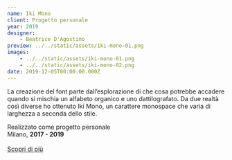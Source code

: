 ```yaml
---
name: Iki Mono
client: Progetto personale
year: 2019
designer:
    - Beatrice D'Agostino
preview: ../../static/assets/iki-mono-01.png
images:
    - ../../static/assets/iki-mono-01.png
    - ../../static/assets/iki-mono-02.png
date: 2019-12-05T00:00:00.000Z
---
```


La creazione del font parte dall’esplorazione di che cosa potrebbe accadere quando si mischia un alfabeto organico e uno dattilografato. Da due realtà così diverse ho ottenuto Iki Mono, un carattere monospace che varia di larghezza a seconda dello stile.

Realizzato come progetto personale  
Milano, **2017 - 2019**<br><br>
[Scopri di più](http://beatricedagostino.com/iki-mono.html)
